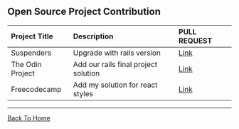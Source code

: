 ## Open Source Project Contribution

| Project Title    | Description                          | PULL REQUEST                                                    |
| :--------------- | :----------------------------------- | :-------------------------------------------------------------- |
| Suspenders       | Upgrade with rails version           | [Link](https://github.com/thoughtbot/suspenders/pull/978)       |
| The Odin Project | Add our rails final project solution | [Link](https://github.com/TheOdinProject/curriculum/pull/10180) |
| Freecodecamp     | Add my solution for react styles     | [Link](https://github.com/freeCodeCamp/freeCodeCamp/pull/35739) |

---
[Back To Home](../README.md)
